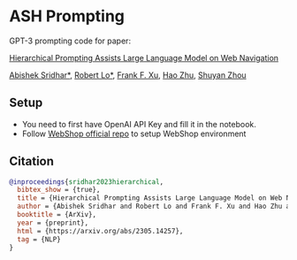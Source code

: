 # ASH Prompting

GPT-3 prompting code for paper: 

[Hierarchical Prompting Assists Large Language Model on Web Navigation](https://arxiv.org/abs/2305.14257)

[Abishek Sridhar*](https://www.linkedin.com/in/abishek-sridhar5/), [Robert Lo*](https://robertlo.tech), [Frank F. Xu](https://frankxfz.me/), [Hao Zhu](https://www.zhuhao.me/), [Shuyan Zhou](https://shuyanzhou.github.io/)

## Setup

* You need to first have OpenAI API Key and fill it in the notebook.
* Follow [WebShop official repo](https://github.com/princeton-nlp/WebShop) to setup WebShop environment

## Citation

```bibtex
@inproceedings{sridhar2023hierarchical,
  bibtex_show = {true},
  title = {Hierarchical Prompting Assists Large Language Model on Web Navigation},
  author = {Abishek Sridhar and Robert Lo and Frank F. Xu and Hao Zhu and Shuyan Zhou},
  booktitle = {ArXiv},
  year = {preprint},
  html = {https://arxiv.org/abs/2305.14257},
  tag = {NLP}
}
```
